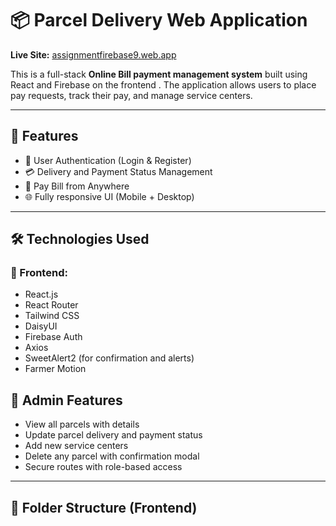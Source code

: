 # 📦 Parcel Delivery Web Application

**Live Site:** [assignmentfirebase9.web.app](https://assignmentfirebase9.web.app/)

This is a full-stack **Online Bill payment management system** built using React and Firebase on the frontend . The application allows users to place pay requests, track their pay, and manage service centers.

---

## 🚀 Features

- 🔐 User Authentication (Login & Register)
- 💳 Delivery and Payment Status Management
- 📍 Pay Bill from Anywhere
- 🌐 Fully responsive UI (Mobile + Desktop)

---

## 🛠️ Technologies Used

### 🔹 Frontend:
- React.js
- React Router 
- Tailwind CSS
- DaisyUI
- Firebase Auth
- Axios
- SweetAlert2 (for confirmation and alerts)
- Farmer Motion



## 🔐 Admin Features

- View all parcels with details
- Update parcel delivery and payment status
- Add new service centers
- Delete any parcel with confirmation modal
- Secure routes with role-based access

---

## 📁 Folder Structure (Frontend)

